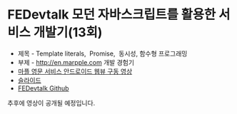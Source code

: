 # FEDevtalk 모던 자바스크립트를 활용한 서비스 개발기(13회)

 - 제목 - Template literals,  Promise,  동시성, 함수형 프로그래밍
 - 부제 - http://en.marpple.com 개발 경험기
 - [마플 영문 서비스 안드로이드 웹뷰 구동 영상](https://youtu.be/0Wc7CELvoiI)
 - [슬라이드](https://www.slideshare.net/ssuser2ecf32/template-literals-promise-126352081)
 - [FEDevtalk Github](https://github.com/NAVER-FEPlatform/FEDevtalk/blob/master/13_fedevtalk.md)

추후에 영상이 공개될 예정입니다.
